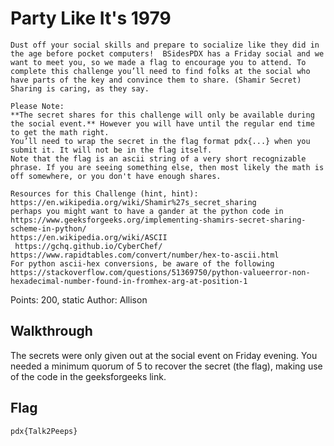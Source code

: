# Party Like It's 1979

```
Dust off your social skills and prepare to socialize like they did in the age before pocket computers!  BSidesPDX has a Friday social and we want to meet you, so we made a flag to encourage you to attend. To complete this challenge you’ll need to find folks at the social who have parts of the key and convince them to share. (Shamir Secret) Sharing is caring, as they say.

Please Note:
**The secret shares for this challenge will only be available during the social event.** However you will have until the regular end time to get the math right. 
You’ll need to wrap the secret in the flag format pdx{...} when you submit it. It will not be in the flag itself. 
Note that the flag is an ascii string of a very short recognizable phrase. If you are seeing something else, then most likely the math is off somewhere, or you don't have enough shares.

Resources for this Challenge (hint, hint):
https://en.wikipedia.org/wiki/Shamir%27s_secret_sharing 
perhaps you might want to have a gander at the python code in https://www.geeksforgeeks.org/implementing-shamirs-secret-sharing-scheme-in-python/ 
https://en.wikipedia.org/wiki/ASCII 
 https://gchq.github.io/CyberChef/ 
https://www.rapidtables.com/convert/number/hex-to-ascii.html 
For python ascii-hex conversions, be aware of the following https://stackoverflow.com/questions/51369750/python-valueerror-non-hexadecimal-number-found-in-fromhex-arg-at-position-1 
```

Points: 200, static
Author: Allison

## Walkthrough

The secrets were only given out at the social event on Friday evening. You needed a minimum quorum of 5 to recover the secret (the flag), making use of the code in the geeksforgeeks link.

## Flag

`pdx{Talk2Peeps}`

